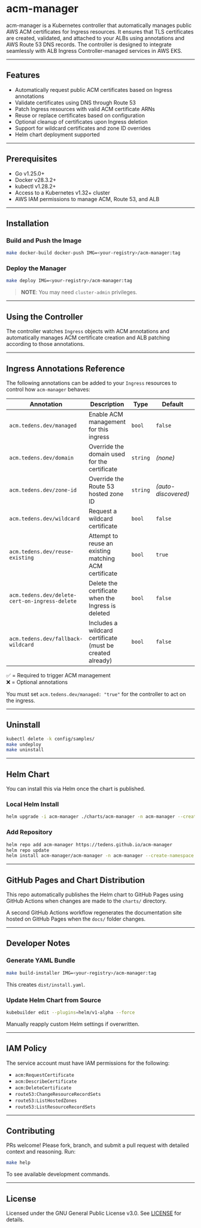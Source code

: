 # acm-manager

acm-manager is a Kubernetes controller that automatically manages public AWS ACM certificates for Ingress resources. It ensures that TLS certificates are created, validated, and attached to your ALBs using annotations and AWS Route 53 DNS records. The controller is designed to integrate seamlessly with ALB Ingress Controller-managed services in AWS EKS.

---

## Features

- Automatically request public ACM certificates based on Ingress annotations
- Validate certificates using DNS through Route 53
- Patch Ingress resources with valid ACM certificate ARNs
- Reuse or replace certificates based on configuration
- Optional cleanup of certificates upon Ingress deletion
- Support for wildcard certificates and zone ID overrides
- Helm chart deployment supported

---

## Prerequisites

- Go v1.25.0+
- Docker v28.3.2+
- kubectl v1.28.2+
- Access to a Kubernetes v1.32+ cluster
- AWS IAM permissions to manage ACM, Route 53, and ALB

---

## Installation

### Build and Push the Image

```bash
make docker-build docker-push IMG=<your-registry>/acm-manager:tag
```


### Deploy the Manager

```bash
make deploy IMG=<your-registry>/acm-manager:tag
```

> **NOTE**: You may need `cluster-admin` privileges.

---

## Using the Controller

The controller watches `Ingress` objects with ACM annotations and automatically manages ACM certificate creation and ALB patching according to those annotations.

---

## Ingress Annotations Reference

The following annotations can be added to your `Ingress` resources to control how `acm-manager` behaves:

| Annotation                                      | Description                                                                 | Type    | Default   | Required |
|------------------------------------------------|-----------------------------------------------------------------------------|---------|-----------|----------|
| `acm.tedens.dev/managed`                       | Enable ACM management for this ingress                                     | `bool`  | `false`   | ✅       |
| `acm.tedens.dev/domain`                        | Override the domain used for the certificate                               | `string`| *(none)*  | ❌       |
| `acm.tedens.dev/zone-id`                       | Override the Route 53 hosted zone ID                                       | `string`| *(auto-discovered)* | ❌ |
| `acm.tedens.dev/wildcard`                      | Request a wildcard certificate                                             | `bool`  | `false`   | ❌       |
| `acm.tedens.dev/reuse-existing`               | Attempt to reuse an existing matching ACM certificate                      | `bool`  | `true`    | ❌       |
| `acm.tedens.dev/delete-cert-on-ingress-delete` | Delete the certificate when the Ingress is deleted                         | `bool`  | `false`   | ❌       |
| `acm.tedens.dev/fallback-wildcard`  | Includes a wildcard certificate (must be created already) | `bool` | `false` | ❌ |

✅ = Required to trigger ACM management  
❌ = Optional annotations

You must set `acm.tedens.dev/managed: "true"` for the controller to act on the ingress.

---

## Uninstall

```bash
kubectl delete -k config/samples/
make undeploy
make uninstall
```

---

## Helm Chart

You can install this via Helm once the chart is published.

### Local Helm Install

```bash
helm upgrade -i acm-manager ./charts/acm-manager -n acm-manager --create-namespace
```

### Add Repository

```bash
helm repo add acm-manager https://tedens.github.io/acm-manager
helm repo update
helm install acm-manager/acm-manager -n acm-manager --create-namespace
```

---

## GitHub Pages and Chart Distribution

This repo automatically publishes the Helm chart to GitHub Pages using GitHub Actions when changes are made to the `charts/` directory.

A second GitHub Actions workflow regenerates the documentation site hosted on GitHub Pages when the `docs/` folder changes.

---

## Developer Notes

### Generate YAML Bundle

```bash
make build-installer IMG=<your-registry>/acm-manager:tag
```

This creates `dist/install.yaml`.

### Update Helm Chart from Source

```bash
kubebuilder edit --plugins=helm/v1-alpha --force
```

Manually reapply custom Helm settings if overwritten.

---

## IAM Policy

The service account must have IAM permissions for the following:

- `acm:RequestCertificate`
- `acm:DescribeCertificate`
- `acm:DeleteCertificate`
- `route53:ChangeResourceRecordSets`
- `route53:ListHostedZones`
- `route53:ListResourceRecordSets`

---

## Contributing

PRs welcome! Please fork, branch, and submit a pull request with detailed context and reasoning. Run:

```bash
make help
```

To see available development commands.

---

## License

Licensed under the GNU General Public License v3.0. See [LICENSE](./LICENSE) for details.
